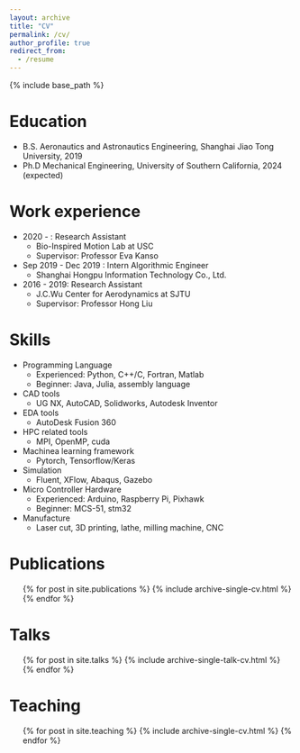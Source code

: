 ```yaml
---
layout: archive
title: "CV"
permalink: /cv/
author_profile: true
redirect_from:
  - /resume
---
```


{% include base_path %}

Education
======
* B.S. Aeronautics and Astronautics Engineering, Shanghai Jiao Tong University, 2019
* Ph.D Mechanical Engineering, University of Southern California, 2024 (expected)

Work experience
======
* 2020 - : Research Assistant
  * Bio-Inspired Motion Lab at USC
  <!-- * Duties included: Tagging issues -->
  * Supervisor: Professor Eva Kanso
* Sep 2019 - Dec 2019 : Intern Algorithmic Engineer
  * Shanghai Hongpu Information Technology Co., Ltd. 
* 2016 - 2019: Research Assistant
  * J.C.Wu Center for Aerodynamics at SJTU
  <!-- * Duties included: Merging pull requests -->
  * Supervisor: Professor Hong Liu
  
Skills
======
* Programming Language
  * Experienced: Python, C++/C, Fortran, Matlab
  * Beginner: Java, Julia, assembly language
* CAD tools
  * UG NX, AutoCAD, Solidworks, Autodesk Inventor
* EDA tools
  * AutoDesk Fusion 360
* HPC related tools
  * MPI, OpenMP, cuda
* Machinea learning framework
  * Pytorch, Tensorflow/Keras
* Simulation
  * Fluent, XFlow, Abaqus, Gazebo
* Micro Controller Hardware
  * Experienced: Arduino, Raspberry Pi, Pixhawk
  * Beginner:  MCS-51, stm32
* Manufacture
  * Laser cut, 3D printing, lathe, milling machine, CNC 



Publications
======
  <ul>{% for post in site.publications %}
    {% include archive-single-cv.html %}
  {% endfor %}</ul>
  
Talks
======
  <ul>{% for post in site.talks %}
    {% include archive-single-talk-cv.html %}
  {% endfor %}</ul>
  
Teaching
======
  <ul>{% for post in site.teaching %}
    {% include archive-single-cv.html %}
  {% endfor %}</ul>
  
<!-- Service and leadership
====== -->
<!-- * Currently signed in to 43 different slack teams -->
